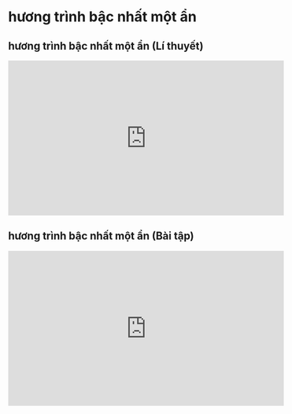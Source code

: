 # hương trình bậc nhất một ẩn
## hương trình bậc nhất một ẩn (Lí thuyết)
<iframe width="560" height="315" src="https://www.youtube.com/embed/GGeNqAR4U-A?si=FD28hvPAFHeTJ_Yf" title="YouTube video player" frameborder="0" allow="accelerometer; autoplay; clipboard-write; encrypted-media; gyroscope; picture-in-picture; web-share" referrerpolicy="strict-origin-when-cross-origin" allowfullscreen></iframe>

## hương trình bậc nhất một ẩn (Bài tập)
<iframe width="560" height="315" src="https://www.youtube.com/embed/MI7VpBrxAq8?si=r3OUbg8HIja3KE8c" title="YouTube video player" frameborder="0" allow="accelerometer; autoplay; clipboard-write; encrypted-media; gyroscope; picture-in-picture; web-share" referrerpolicy="strict-origin-when-cross-origin" allowfullscreen></iframe>


